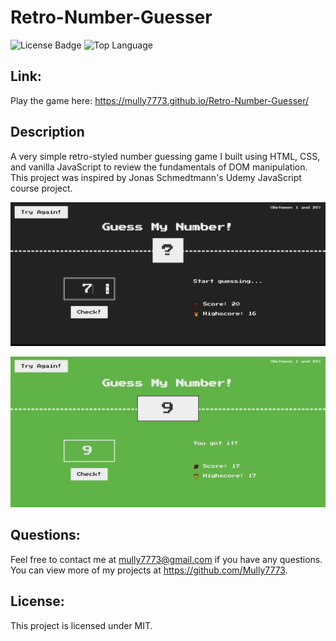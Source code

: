 # Retro-Number-Guesser

![License Badge](https://img.shields.io/github/license/Mully7773/Retro-Number-Guesser)
![Top Language](https://img.shields.io/github/languages/top/Mully7773/Retro-Number-Guesser)

## Link:

Play the game here:
https://mully7773.github.io/Retro-Number-Guesser/

## Description

A very simple retro-styled number guessing game I built using HTML, CSS, and vanilla JavaScript to review the fundamentals of DOM manipulation. This project was inspired by Jonas Schmedtmann's Udemy JavaScript course project.

![Screenshot of start](./assets/2022-05-16.jpeg)

![Screenshot of success](<./assets/2022-05-16%20(1).jpeg>)

## Questions:

Feel free to contact me at mully7773@gmail.com if you have any questions. <br>
You can view more of my projects at https://github.com/Mully7773.

## License:

This project is licensed under MIT.
